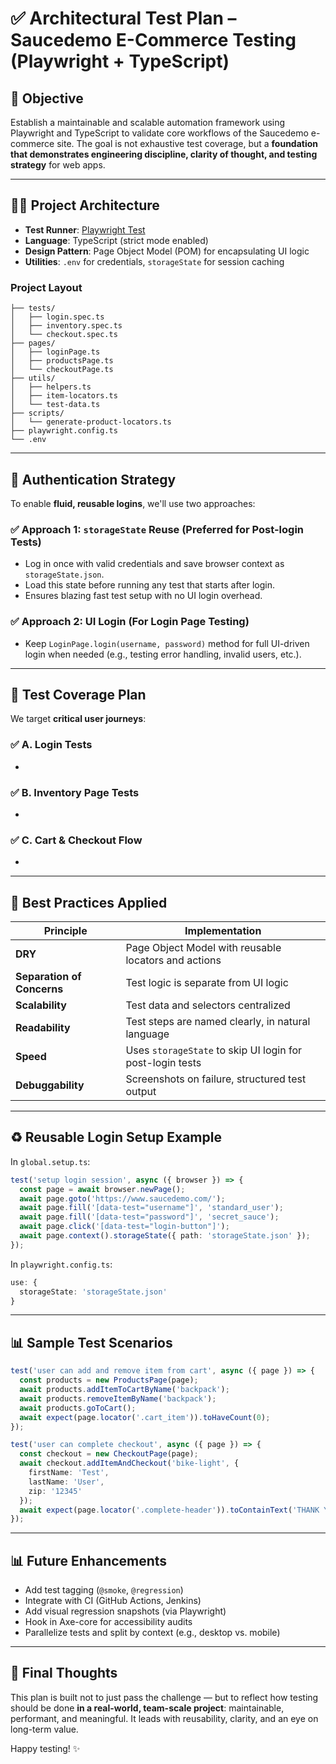 # ✅ Architectural Test Plan – Saucedemo E-Commerce Testing (Playwright + TypeScript)

## 🌟 Objective

Establish a maintainable and scalable automation framework using Playwright and TypeScript to validate core workflows of the Saucedemo e-commerce site. The goal is not exhaustive test coverage, but a **foundation that demonstrates engineering discipline, clarity of thought, and testing strategy** for web apps.

---

## 🧱🧱 Project Architecture

- **Test Runner**: [Playwright Test](https://playwright.dev/docs/test-intro)
- **Language**: TypeScript (strict mode enabled)
- **Design Pattern**: Page Object Model (POM) for encapsulating UI logic
- **Utilities**: `.env` for credentials, `storageState` for session caching

### Project Layout

```
├── tests/
│   ├── login.spec.ts
│   ├── inventory.spec.ts
│   └── checkout.spec.ts
├── pages/
│   ├── loginPage.ts
│   ├── productsPage.ts
│   └── checkoutPage.ts
├── utils/
│   ├── helpers.ts
│   ├── item-locators.ts
│   └── test-data.ts
├── scripts/
│   └── generate-product-locators.ts
├── playwright.config.ts
└── .env
```

---

## 🔐 Authentication Strategy

To enable **fluid, reusable logins**, we'll use two approaches:

### ✅ Approach 1: `storageState` Reuse (Preferred for Post-login Tests)

- Log in once with valid credentials and save browser context as `storageState.json`.
- Load this state before running any test that starts after login.
- Ensures blazing fast test setup with no UI login overhead.

### ✅ Approach 2: UI Login (For Login Page Testing)

- Keep `LoginPage.login(username, password)` method for full UI-driven login when needed (e.g., testing error handling, invalid users, etc.).

---

## 🌟 Test Coverage Plan

We target **critical user journeys**:

### ✅ A. Login Tests

-

### ✅ B. Inventory Page Tests

-

### ✅ C. Cart & Checkout Flow

-

---

## 🧐 Best Practices Applied

| Principle                  | Implementation                                            |
| -------------------------- | --------------------------------------------------------- |
| **DRY**                    | Page Object Model with reusable locators and actions      |
| **Separation of Concerns** | Test logic is separate from UI logic                      |
| **Scalability**            | Test data and selectors centralized                       |
| **Readability**            | Test steps are named clearly, in natural language         |
| **Speed**                  | Uses `storageState` to skip UI login for post-login tests |
| **Debuggability**          | Screenshots on failure, structured test output            |

---

## ♻️ Reusable Login Setup Example

In `global.setup.ts`:

```ts
test('setup login session', async ({ browser }) => {
  const page = await browser.newPage();
  await page.goto('https://www.saucedemo.com/');
  await page.fill('[data-test="username"]', 'standard_user');
  await page.fill('[data-test="password"]', 'secret_sauce');
  await page.click('[data-test="login-button"]');
  await page.context().storageState({ path: 'storageState.json' });
});
```

In `playwright.config.ts`:

```ts
use: {
  storageState: 'storageState.json'
}
```

---

## 📊 Sample Test Scenarios

```ts
test('user can add and remove item from cart', async ({ page }) => {
  const products = new ProductsPage(page);
  await products.addItemToCartByName('backpack');
  await products.removeItemByName('backpack');
  await products.goToCart();
  await expect(page.locator('.cart_item')).toHaveCount(0);
});
```

```ts
test('user can complete checkout', async ({ page }) => {
  const checkout = new CheckoutPage(page);
  await checkout.addItemAndCheckout('bike-light', {
    firstName: 'Test',
    lastName: 'User',
    zip: '12345'
  });
  await expect(page.locator('.complete-header')).toContainText('THANK YOU');
});
```

---

## 📊 Future Enhancements

- Add test tagging (`@smoke`, `@regression`)
- Integrate with CI (GitHub Actions, Jenkins)
- Add visual regression snapshots (via Playwright)
- Hook in Axe-core for accessibility audits
- Parallelize tests and split by context (e.g., desktop vs. mobile)

---

## 🏁 Final Thoughts

This plan is built not to just pass the challenge — but to reflect how testing should be done **in a real-world, team-scale project**: maintainable, performant, and meaningful. It leads with reusability, clarity, and an eye on long-term value.

Happy testing! ✨